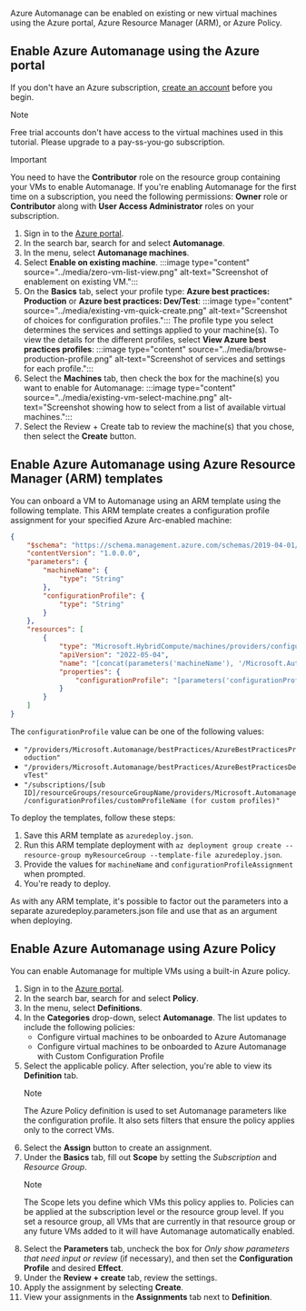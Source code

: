 Azure Automanage can be enabled on existing or new virtual machines using the Azure portal, Azure Resource Manager (ARM), or Azure Policy.

## Enable Azure Automanage using the Azure portal

If you don't have an Azure subscription, [create an account](https://azure.microsoft.com/pricing/purchase-options/pay-as-you-go/) before you begin.

> [!NOTE]
> Free trial accounts don't have access to the virtual machines used in this tutorial. Please upgrade to a pay-ss-you-go subscription.

> [!IMPORTANT]
> You need to have the **Contributor** role on the resource group containing your VMs to enable Automanage. If you're enabling Automanage for the first time on a subscription, you need the following permissions: **Owner** role or **Contributor** along with **User Access Administrator** roles on your subscription.

1. Sign in to the [Azure portal](https://portal.azure.com/).
1. In the search bar, search for and select **Automanage**.
1. In the menu, select **Automanage machines**.
1. Select **Enable on existing machine**.
    :::image type="content" source="../media/zero-vm-list-view.png" alt-text="Screenshot of enablement on existing VM.":::
1. On the **Basics** tab, select your profile type: **Azure best practices: Production** or **Azure best practices: Dev/Test**:
    :::image type="content" source="../media/existing-vm-quick-create.png" alt-text="Screenshot of choices for configuration profiles.":::
    The profile type you select determines the services and settings applied to your machine(s). To view the details for the different profiles, select **View Azure best practices profiles**:
    :::image type="content" source="../media/browse-production-profile.png" alt-text="Screenshot of services and settings for each profile.":::
1. Select the **Machines** tab, then check the box for the machine(s) you want to enable for Automanage:
    :::image type="content" source="../media/existing-vm-select-machine.png" alt-text="Screenshot showing how to select from a list of available virtual machines.":::
1. Select the Review + Create tab to review the machine(s) that you chose, then select the **Create** button.

## Enable Azure Automanage using Azure Resource Manager (ARM) templates

You can onboard a VM to Automanage using an ARM template using the following template. This ARM template creates a configuration profile assignment for your specified Azure Arc-enabled machine:

```json
{
    "$schema": "https://schema.management.azure.com/schemas/2019-04-01/deploymentTemplate.json#",
    "contentVersion": "1.0.0.0",
    "parameters": {
        "machineName": {
            "type": "String"
        },
        "configurationProfile": {
            "type": "String"
        }
    },
    "resources": [
        {
            "type": "Microsoft.HybridCompute/machines/providers/configurationProfileAssignments",
            "apiVersion": "2022-05-04",
            "name": "[concat(parameters('machineName'), '/Microsoft.Automanage/default')]",
            "properties": {
                "configurationProfile": "[parameters('configurationProfile')]"
            }
        }
    ]
}
```

The `configurationProfile` value can be one of the following values:

- `"/providers/Microsoft.Automanage/bestPractices/AzureBestPracticesProduction"`
- `"/providers/Microsoft.Automanage/bestPractices/AzureBestPracticesDevTest"`
- `"/subscriptions/[sub ID]/resourceGroups/resourceGroupName/providers/Microsoft.Automanage/configurationProfiles/customProfileName (for custom profiles)"`

To deploy the templates, follow these steps:

1. Save this ARM template as `azuredeploy.json`.
1. Run this ARM template deployment with `az deployment group create --resource-group myResourceGroup --template-file azuredeploy.json`.
1. Provide the values for `machineName` and `configurationProfileAssignment` when prompted.
1. You're ready to deploy.

As with any ARM template, it's possible to factor out the parameters into a separate azuredeploy.parameters.json file and use that as an argument when deploying.

## Enable Azure Automanage using Azure Policy

You can enable Automanage for multiple VMs using a built-in Azure policy.

1. Sign in to the [Azure portal](https://portal.azure.com/).
1. In the search bar, search for and select **Policy**.
1. In the menu, select **Definitions**.
1. In the **Categories** drop-down, select **Automanage**.
    The list updates to include the following policies:
    - Configure virtual machines to be onboarded to Azure Automanage 
    - Configure virtual machines to be onboarded to Azure Automanage with Custom Configuration Profile
1. Select the applicable policy. After selection, you're able to view its **Definition** tab.
    > [!NOTE]
    > The Azure Policy definition is used to set Automanage parameters like the configuration profile. It also sets filters that ensure the policy applies only to the correct VMs.
1. Select the **Assign** button to create an assignment.
1. Under the **Basics** tab, fill out **Scope** by setting the *Subscription* and *Resource Group*.
    > [!NOTE]
    > The Scope lets you define which VMs this policy applies to. Policies can be applied at the subscription level or the resource group level. If you set a resource group, all VMs that are currently in that resource group or any future VMs added to it will have Automanage automatically enabled.
1. Select the **Parameters** tab, uncheck the box for *Only show parameters that need input or review* (if necessary), and then set the **Configuration Profile** and desired **Effect**.
1. Under the **Review + create** tab, review the settings.
1. Apply the assignment by selecting **Create**.
1. View your assignments in the **Assignments** tab next to **Definition**.
